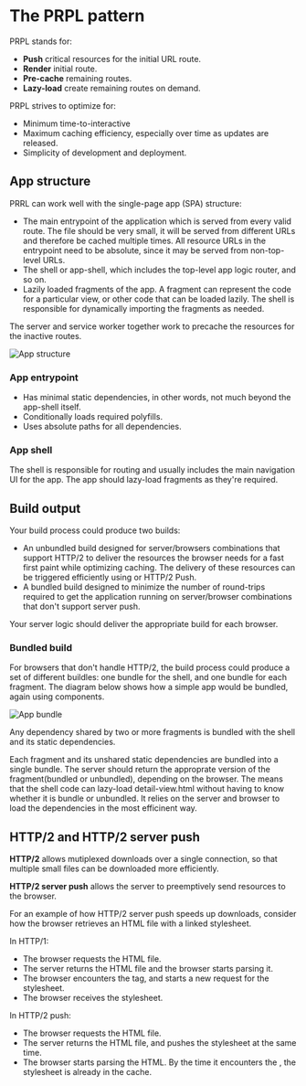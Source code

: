 # The PRPL pattern

PRPL stands for:

* **Push** critical resources for the initial URL route.
* **Render** initial route.
* **Pre-cache** remaining routes.
* **Lazy-load** create remaining routes on demand.

PRPL strives to optimize for:

* Minimum time-to-interactive
* Maximum caching efficiency, especially over time as updates are released.
* Simplicity of development and deployment.

## App structure

PRRL can work well with the single-page app (SPA) structure:

* The main entrypoint of the application which is served from every valid route. The file should be very small, it will be served from different URLs and therefore be cached multiple times. All resource URLs in the entrypoint need to be absolute, since it may be served from non-top-level URLs.
* The shell or app-shell, which includes the top-level app logic router, and so on.
* Lazily loaded fragments of the app. A fragment can represent the code for a particular view, or other code that can be loaded lazily. The shell is responsible for dynamically importing the fragments as needed.

The server and service worker together work to precache the resources for the inactive routes.

![App structure](https://raw.githubusercontent.com/ErlichChen/learning-notes/master/web/pwa/prpl-app-structure.png)

### App entrypoint

* Has minimal static dependencies, in other words, not much beyond the app-shell itself.
* Conditionally loads required polyfills.
* Uses absolute paths for all dependencies.

### App shell

The shell is responsible for routing and usually includes the main navigation UI for the app.
The app should lazy-load fragments as they're required.

## Build output

Your build process could produce two builds:

* An unbundled build designed for server/browsers combinations that support HTTP/2 to deliver the resources the browser needs for a fast first paint while optimizing caching. The delivery of these resources can be triggered efficiently using **<link rel="preload">** or HTTP/2 Push.
* A bundled build designed to minimize the number of round-trips required to get the application running on server/browser combinations that don't support server push.

Your server logic should deliver the appropriate build for each browser.

### Bundled build

For browsers that don't handle HTTP/2, the build process could produce a set of different buildles: one bundle for the shell, and one bundle for each fragment. The diagram below shows how a simple app would be bundled, again using components.

![App bundle](https://raw.githubusercontent.com/ErlichChen/learning-notes/master/web/pwa/prpl-app-bundle.png)

Any dependency shared by two or more fragments is bundled with the shell and its static dependencies.

Each fragment and its unshared static dependencies are bundled into a single bundle. The server should return the approprate version of the fragment(bundled or unbundled), depending on the browser. The means that the shell code can lazy-load detail-view.html without having to know whether it is bundle or unbundled. It relies on the server and browser to load the dependencies in the most efficinent way.

## HTTP/2 and HTTP/2 server push

**HTTP/2** allows mutiplexed downloads over a single connection, so that multiple small files can be downloaded more efficiently.

**HTTP/2 server push** allows the server to preemptively send resources to the browser.

For an example of how HTTP/2 server push speeds up downloads, consider how the browser retrieves an HTML file with a linked stylesheet.

In HTTP/1:

* The browser requests the HTML file.
* The server returns the HTML file and the browser starts parsing it.
* The browser encounters the <link rel="stylesheet"> tag, and starts a new request for the stylesheet.
* The browser receives the stylesheet.

In HTTP/2 push:

* The browser requests the HTML file.
* The server returns the HTML file, and pushes the stylesheet at the same time.
* The browser starts parsing the HTML. By the time it encounters the <link rel="stylesheet">, the stylesheet is already in the cache.

